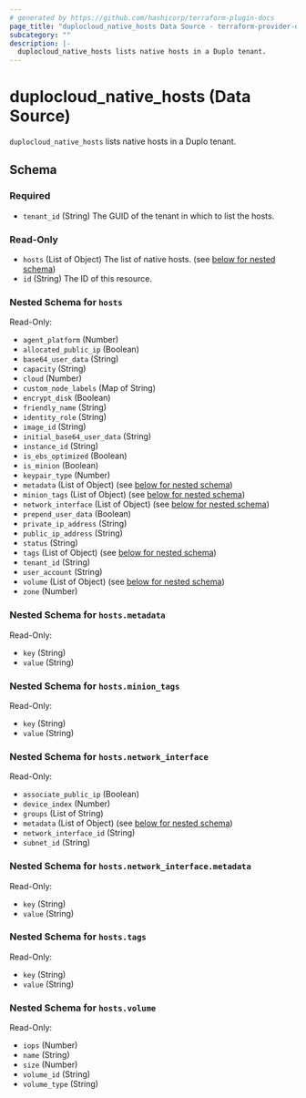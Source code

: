 ```yaml
---
# generated by https://github.com/hashicorp/terraform-plugin-docs
page_title: "duplocloud_native_hosts Data Source - terraform-provider-duplocloud"
subcategory: ""
description: |-
  duplocloud_native_hosts lists native hosts in a Duplo tenant.
---
```


# duplocloud_native_hosts (Data Source)

`duplocloud_native_hosts` lists native hosts in a Duplo tenant.



<!-- schema generated by tfplugindocs -->
## Schema

### Required

- `tenant_id` (String) The GUID of the tenant in which to list the hosts.

### Read-Only

- `hosts` (List of Object) The list of native hosts. (see [below for nested schema](#nestedatt--hosts))
- `id` (String) The ID of this resource.

<a id="nestedatt--hosts"></a>
### Nested Schema for `hosts`

Read-Only:

- `agent_platform` (Number)
- `allocated_public_ip` (Boolean)
- `base64_user_data` (String)
- `capacity` (String)
- `cloud` (Number)
- `custom_node_labels` (Map of String)
- `encrypt_disk` (Boolean)
- `friendly_name` (String)
- `identity_role` (String)
- `image_id` (String)
- `initial_base64_user_data` (String)
- `instance_id` (String)
- `is_ebs_optimized` (Boolean)
- `is_minion` (Boolean)
- `keypair_type` (Number)
- `metadata` (List of Object) (see [below for nested schema](#nestedobjatt--hosts--metadata))
- `minion_tags` (List of Object) (see [below for nested schema](#nestedobjatt--hosts--minion_tags))
- `network_interface` (List of Object) (see [below for nested schema](#nestedobjatt--hosts--network_interface))
- `prepend_user_data` (Boolean)
- `private_ip_address` (String)
- `public_ip_address` (String)
- `status` (String)
- `tags` (List of Object) (see [below for nested schema](#nestedobjatt--hosts--tags))
- `tenant_id` (String)
- `user_account` (String)
- `volume` (List of Object) (see [below for nested schema](#nestedobjatt--hosts--volume))
- `zone` (Number)

<a id="nestedobjatt--hosts--metadata"></a>
### Nested Schema for `hosts.metadata`

Read-Only:

- `key` (String)
- `value` (String)


<a id="nestedobjatt--hosts--minion_tags"></a>
### Nested Schema for `hosts.minion_tags`

Read-Only:

- `key` (String)
- `value` (String)


<a id="nestedobjatt--hosts--network_interface"></a>
### Nested Schema for `hosts.network_interface`

Read-Only:

- `associate_public_ip` (Boolean)
- `device_index` (Number)
- `groups` (List of String)
- `metadata` (List of Object) (see [below for nested schema](#nestedobjatt--hosts--network_interface--metadata))
- `network_interface_id` (String)
- `subnet_id` (String)

<a id="nestedobjatt--hosts--network_interface--metadata"></a>
### Nested Schema for `hosts.network_interface.metadata`

Read-Only:

- `key` (String)
- `value` (String)



<a id="nestedobjatt--hosts--tags"></a>
### Nested Schema for `hosts.tags`

Read-Only:

- `key` (String)
- `value` (String)


<a id="nestedobjatt--hosts--volume"></a>
### Nested Schema for `hosts.volume`

Read-Only:

- `iops` (Number)
- `name` (String)
- `size` (Number)
- `volume_id` (String)
- `volume_type` (String)
